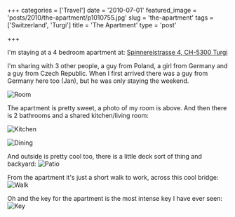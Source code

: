 +++
categories = ['Travel']
date = '2010-07-01'
featured_image = 'posts/2010/the-apartment/p1010755.jpg'
slug = 'the-apartment'
tags = ['Switzerland', 'Turgi']
title = 'The Apartment'
type = 'post'

+++

I'm staying at a 4 bedroom apartment at: [Spinnereistrasse 4, CH-5300 Turgi](https://goo.gl/maps/dyhCfB9MG2F2)

I'm sharing with 3 other people, a guy from Poland, a girl from Germany and a guy from Czech Republic. When I first arrived there was a guy from Germany here too (Jan), but he was only staying the weekend.

![Room](p1010730.jpg)

The apartment is pretty sweet, a photo of my room is above. And then there is 2 bathrooms and a shared kitchen/living room:

![Kitchen](p1010733.jpg)

![Dining](p1010735.jpg)

And outside is pretty cool too, there is a little deck sort of thing and backyard:
![Patio](p1010736.jpg)

From the apartment it's just a short walk to work, across this cool bridge:
![Walk](p1010802.jpg)

Oh and the key for the apartment is the most intense key I have ever seen:
![Key](p1010755.jpg)